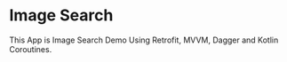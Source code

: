 Image Search
======================
This App is Image Search Demo Using Retrofit, MVVM, Dagger and Kotlin Coroutines. 